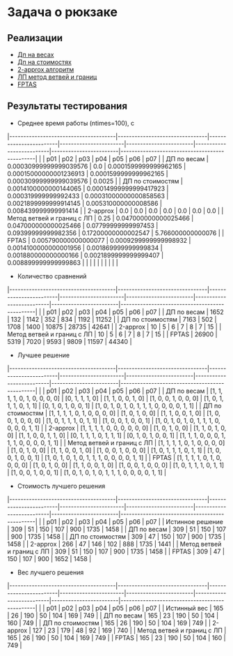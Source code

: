 # Задача о рюкзаке

## Реализации

+ [Дп на весах](/lab_2/algorithms/weights_dp.py)
+ [Дп на стоимостях](/lab_2/algorithms/cost_dp.py)
+ [2-approx алгоритм](/lab_2/algorithms/approx2.py)
+ [ЛП метод ветвей и границ](/lab_2/algorithms/lp.py)
+ [FPTAS](/lab_2/algorithms/fptas.py)

## Результаты тестирования

+ Среднее время работы (ntimes=100), c

|--------------------------------------|--------------------------------|------------------------|-----------------------|------------------------|--------------------------|------------------------|-----------------------------------------------|
|                                      | p01                            | p02                    | p03                   | p04                    | p05                      | p06                    | p07                                           |
| ДП по весам                          | 0.00030999999999039576         | 0.0                    | 0.0001599999999962165 | 0.00015000000001236913 | 0.0001599999999962165    | 0.00030999999999039576 | 0.0025                                        |
| ДП по стоимостям                     | 0.0014100000000144065          | 0.00014999999999417923 | 0.000319999999992433  | 0.00031000000000858563 | 0.0021899999999914145    | 0.005310000000008586   | 0.008439999999991414                          |
| 2-approx                             | 0.0                            | 0.0                    | 0.0                   | 0.0                    | 0.0                      | 0.0                    | 0.0                                           |
| Метод ветвей и границ с ЛП           | 0.25                           | 0.047000000000025466   | 0.047000000000025466  | 0.07799999999997453    | 0.09399999999982356      | 0.17200000000002547    | 5.766000000000076                             |
| FPTAS                                | 0.005790000000000077           | 0.0009299999999998932  | 0.0014100000000001956 | 0.001869999999999834   | 0.001880000000000166     | 0.0021899999999999407  | 0.008899999999999863                          |
|                                      |                                |                        |                       |                        |                          |                        |                                               |

+ Количество сравнений

|--------------------------------------|--------------------------------|------------------------|-----------------------|------------------------|--------------------------|------------------------|-----------------------------------------------|
|                                      | p01                            | p02                    | p03                   | p04                    | p05                      | p06                    | p07                                           |
| ДП по весам                          | 1652                           | 132                    | 1142                  | 352                    | 834                      | 1192                   | 11252                                         |
| ДП по стоимостям                     | 7163                           | 502                    | 1708                  | 1400                   | 10875                    | 28735                  | 42641                                         |
| 2-approx                             | 10                             | 5                      | 6                     | 7                      | 8                        | 7                      | 15                                            |
| Метод ветвей и границ с ЛП           | 10                             | 5                      | 6                     | 7                      | 8                        | 7                      | 15                                            |
| FPTAS                                | 26900                          | 5319                   | 7020                  | 9593                   | 9809                     | 11597                  | 44340                                         |

+ Лучшее решение

|--------------------------------------|--------------------------------|------------------------|-----------------------|------------------------|--------------------------|------------------------|-----------------------------------------------|
|                                      | p01                            | p02                    | p03                   | p04                    | p05                      | p06                    | p07                                           |
| ДП по весам                          | [1, 1, 1, 1, 0, 1, 0, 0, 0, 0] | [0, 1, 1, 1, 0]        | [1, 1, 0, 0, 1, 0]    | [1, 0, 0, 1, 0, 0, 0]  | [1, 0, 1, 1, 1, 0, 1, 1] | [0, 1, 0, 1, 0, 0, 1]  | [1, 0, 1, 0, 1, 0, 1, 1, 1, 0, 0, 0, 0, 1, 1] |
| ДП по стоимостям                     | [1, 1, 1, 1, 0, 1, 0, 0, 0, 0] | [1, 0, 1, 0, 0]        | [1, 1, 0, 0, 1, 0]    | [1, 0, 0, 1, 0, 0, 0]  | [1, 0, 1, 1, 1, 0, 1, 1] | [1, 0, 0, 1, 0, 0, 1]  | [1, 0, 1, 0, 1, 0, 1, 1, 1, 0, 0, 0, 0, 1, 1] |
| 2-approx                             | [1, 1, 1, 1, 0, 0, 0, 0, 0, 0] | [1, 0, 1, 0, 0]        | [1, 1, 0, 1, 0, 0]    | [1, 1, 0, 0, 1, 1, 0]  | [0, 1, 1, 1, 0, 1, 1, 1] | [0, 1, 0, 1, 0, 0, 1]  | [1, 1, 1, 0, 0, 0, 1, 1, 1, 0, 0, 0, 0, 1, 1] |
| Метод ветвей и границ с ЛП           | [1, 1, 1, 1, 0, 1, 0, 0, 0, 0] | [1, 0, 1, 0, 0]        | [1, 1, 0, 0, 1, 0]    | [1, 0, 0, 1, 0, 0, 0]  | [1, 0, 1, 1, 1, 0, 1, 1] | [1, 0, 0, 1, 0, 0, 1]  | [1, 0, 1, 0, 1, 0, 1, 1, 1, 0, 0, 0, 0, 1, 1] |
| FPTAS                                | [1, 1, 1, 1, 0, 1, 0, 0, 0, 0] | [1, 0, 1, 0, 0]        | [1, 1, 0, 0, 1, 0]    | [1, 0, 0, 1, 0, 0, 0]  | [1, 0, 1, 1, 1, 0, 1, 1] | [1, 0, 0, 1, 0, 0, 1]  | [1, 0, 1, 0, 1, 0, 1, 1, 1, 0, 0, 0, 0, 1, 1] |

+ Стоимость лучшего решения

|--------------------------------------|--------------------------------|------------------------|-----------------------|------------------------|--------------------------|------------------------|-----------------------------------------------|
|                                      | p01                            | p02                    | p03                   | p04                    | p05                      | p06                    | p07                                           |
| Истинное решение                     | 309                            | 51                     | 150                   | 107                    | 900                      | 1735                   | 1458                                          |
| ДП по весам                          | 309                            | 51                     | 150                   | 107                    | 900                      | 1735                   | 1458                                          |
| ДП по стоимостям                     | 309                            | 47                     | 150                   | 107                    | 900                      | 1735                   | 1458                                          |
| 2-approx                             | 266                            | 47                     | 146                   | 102                    | 888                      | 1735                   | 1441                                          |
| Метод ветвей и границ с ЛП           | 309                            | 51                     | 150                   | 107                    | 900                      | 1735                   | 1458                                          |
| FPTAS                                | 309                            | 47                     | 150                   | 107                    | 900                      | 1652                   | 1458                                          |

+ Вес лучшего решения

|--------------------------------------|--------------------------------|------------------------|-----------------------|------------------------|--------------------------|------------------------|-----------------------------------------------|
|                                      | p01                            | p02                    | p03                   | p04                    | p05                      | p06                    | p07                                           |
| Истинный вес                         | 165                            | 26                     | 190                   | 50                     | 104                      | 169                    | 749                                           |
| ДП по весам                          | 165                            | 23                     | 190                   | 50                     | 104                      | 160                    | 749                                           |
| ДП по стоимостям                     | 165                            | 26                     | 190                   | 50                     | 104                      | 169                    | 749                                           |
| 2-approx                             | 127                            | 23                     | 179                   | 48                     | 92                       | 169                    | 740                                           |
| Метод ветвей и границ с ЛП           | 165                            | 26                     | 190                   | 50                     | 104                      | 169                    | 749                                           |
| FPTAS                                | 165                            | 23                     | 190                   | 50                     | 104                      | 160                    | 749                                           |


<!-- ![Результаты](Report.png) -->